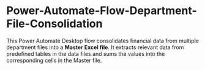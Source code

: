 # Power-Automate-Flow-Department-File-Consolidation
This Power Automate Desktop flow consolidates financial data from multiple department files into a **Master Excel file**. It extracts relevant data from predefined tables in the data files and sums the values into the corresponding cells in the Master file.
